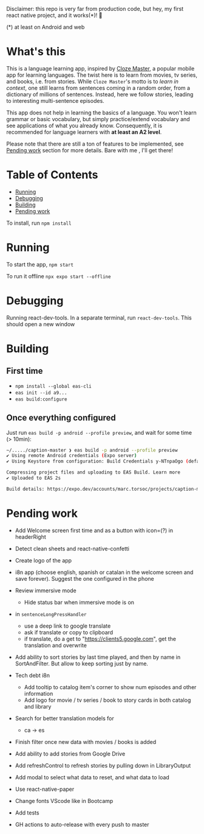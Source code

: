 Disclaimer: this repo is very far from production code, but hey, my first react native project, and it works(*)! 💪

(*) at least on Android and web

# What's this

This is a language learning app, inspired by [Cloze Master](https://www.clozemaster.com/), a popular mobile app for learning languages. The twist here is to learn from movies, tv series, and books, i.e. from stories. While `Cloze Master`'s motto is to *learn in context*, one still learns from sentences coming in a random order, from a dictionary of millions of sentences. Instead, here we follow stories, leading to interesting multi-sentence episodes.

This app does not help in learning the basics of a language. You won't learn grammar or basic vocabulary, but simply practice/extend vocabulary and see applications of what you already know. Consequently, it is recommended for language learners with **at least an A2 level**.

Please note that there are still a ton of features to be implemented, see [Pending work](#pending-work) section for more details. Bare with me , I'll get there!

# Table of Contents

- [Running](#running)
- [Debugging](#debugging)
- [Building](#building)
- [Pending work](#pending-work)

To install, run `npm install`

# Running

To start the app, `npm start`

To run it offline `npx expo start --offline`

# Debugging
Running react-dev-tools. In a separate terminal, run `react-dev-tools`. This should open a new window

# Building

## First time

* `npm install --global eas-cli`
* `eas init --id a9...`
* `eas build:configure`

## Once everything configured

Just run `eas build -p android --profile preview`, and wait for some time (> 10min):
```bash
~/...../caption-master ❯ eas build -p android --profile preview
✔ Using remote Android credentials (Expo server)
✔ Using Keystore from configuration: Build Credentials y-NTnpaOgo (default)

Compressing project files and uploading to EAS Build. Learn more
✔ Uploaded to EAS 2s

Build details: https://expo.dev/accounts/marc.torsoc/projects/caption-master/builds/cb2dfa67-5f3e-4b45-afd6-6afcbc8ecfc0
```

# Pending work

- Add Welcome screen first time and as a button with icon=(?) in headerRight
- Detect clean sheets and react-native-confetti
- Create logo of the app
- i8n app (choose english, spanish or catalan in the welcome screen and save forever). Suggest the one configured in the phone

- Review immersive mode
    - Hide status bar when immersive mode is on
- in `sentenceLongPressHandler`
    - use a deep link to google translate
    - ask if translate or copy to clipboard
    - if translate, do a get to "https://clients5.google.com", get the translation and overwrite
- Add ability to sort stories by last time played, and then by name in SortAndFilter. But allow to keep sorting just by name.

- Tech debt i8n
    - Add tooltip to catalog item's corner to show num episodes and other
    information
    - Add logo for movie / tv series / book to story cards in both catalog and library
- Search for better translation models for
    - ca -> es
- Finish filter once new data with movies / books is added
- Add ability to add stories from Google Drive
- Add refreshControl to refresh stories by pulling down in LibraryOutput
- Add modal to select what data to reset, and what data to load
- Use react-native-paper
- Change fonts VScode like in Bootcamp
- Add tests
- GH actions to auto-release with every push to master

